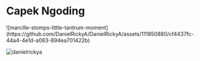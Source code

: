 <h1 align="left">Capek Ngoding </h1>
![marcille-stomps-little-tantrum-moment](https://github.com/DanielRickyA/DanielRickyA/assets/111850880/cf4437fc-44a4-4e1d-a083-894ea701422b)


<p align="left"> <img src="https://komarev.com/ghpvc/?username=danielrickya&label=Profile%20views&color=0e75b6&style=flat" alt="danielrickya" /> </p>
